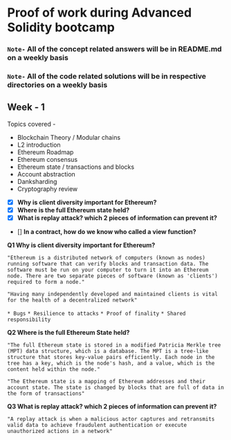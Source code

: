 # Proof of work during Advanced Solidity bootcamp

### `Note-` **All of the concept related answers will be in README.md on a weekly basis**
### `Note-` **All of the code related solutions will be in respective directories on a weekly basis**

## Week - 1
Topics covered - 
   * Blockchain Theory / Modular chains
   * L2 introduction
   * Ethereum Roadmap
   * Ethereum consensus
   * Ethereum state / transactions and blocks
   * Account abstraction
   * Danksharding
   * Cryptography review

- [x] **Why is client diversity important for Ethereum?**
- [x] **Where is the full Ethereum state held?**
- [x] **What is replay attack? which 2 pieces of information can prevent it?**
- [] **In a contract, how do we know who called a view function?**

**Q1 Why is client diversity important for Ethereum?**

`"Ethereum is a distributed network of computers (known as nodes) running software that can verify blocks and transaction data. The software must be run on your computer to turn it into an Ethereum node. There are two separate pieces of software (known as 'clients') required to form a node."`

`"Having many independently developed and maintained clients is vital for the health of a decentralized network"`

`* Bugs`
`* Resilience to attacks`
`* Proof of finality`
`* Shared responsibility`

**Q2 Where is the full Ethereum State held?**

`"The full Ethereum state is stored in a modified Patricia Merkle tree (MPT) data structure, which is a database. The MPT is a tree-like structure that stores key-value pairs efficiently. Each node in the tree has a key, which is the node's hash, and a value, which is the content held within the node."`

`"The Ethereum state is a mapping of Ethereum addresses and their account state. The state is changed by blocks that are full of data in the form of transactions"`

**Q3 What is replay attack? which 2 pieces of information can prevent it?**

`"A replay attack is when a malicious actor captures and retransmits valid data to achieve fraudulent authentication or execute unauthorized actions in a network"`



